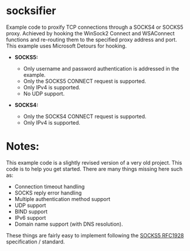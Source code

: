 # socksifier
Example code to proxify TCP connections through a SOCKS4 or SOCKS5 proxy. Achieved by hooking the WinSock2 Connect and WSAConnect functions and re-routing them to the specified proxy address and port.  
This example uses Microsoft Detours for hooking.

- **SOCKS5:**
  - Only username and password authentication is addressed in the example.
  - Only the SOCKS5 CONNECT request is supported.
  - Only IPv4 is supported.
  - No UDP support.
  
- **SOCKS4:**
  - Only the SOCKS4 CONNECT request is supported.
  - Only IPv4 is supported.

# Notes:
This example code is a slightly revised version of a very old project. This code is to help you get started. There are many things missing here such as: 
- Connection timeout handling
- SOCKS reply error handling
- Multiple authentication method support
- UDP support
- BIND support
- IPv6 support
- Domain name support (with DNS resolution).

These things are fairly easy to implement following the [SOCKS5 RFC1928](https://datatracker.ietf.org/doc/html/rfc1928) specification / standard. 
